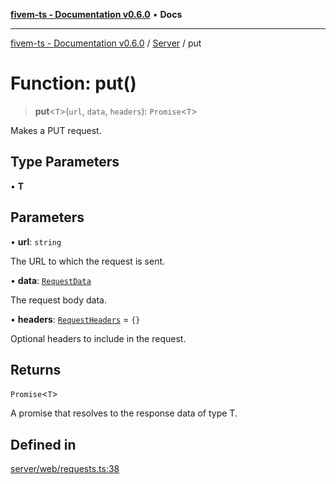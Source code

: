 [**fivem-ts - Documentation v0.6.0**](../../../README.md) • **Docs**

***

[fivem-ts - Documentation v0.6.0](../../../README.md) / [Server](../README.md) / put

# Function: put()

> **put**\<`T`\>(`url`, `data`, `headers`): `Promise`\<`T`\>

Makes a PUT request.

## Type Parameters

• **T**

## Parameters

• **url**: `string`

The URL to which the request is sent.

• **data**: [`RequestData`](../interfaces/RequestData.md)

The request body data.

• **headers**: [`RequestHeaders`](../interfaces/RequestHeaders.md) = `{}`

Optional headers to include in the request.

## Returns

`Promise`\<`T`\>

A promise that resolves to the response data of type T.

## Defined in

[server/web/requests.ts:38](https://github.com/Purpose-Dev/fivem-ts/blob/main/src/server/web/requests.ts#L38)

